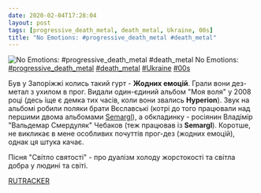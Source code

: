 ```yaml
---
date: 2020-02-04T17:28:04
layout: post
tags: [progressive_death_metal, death_metal, Ukraine, 00s]
title: "No Emotions: #progressive_death_metal #death_metal"
---
```

![No Emotions: #progressive_death_metal #death_metal](https://res.cloudinary.com/vast-space-unexplored/image/upload/photos/photo_873_04-02-2020_17-28-04.jpg)
No Emotions: [#progressive_death_metal](/tags/#progressive_death_metal) [#death_metal](/tags/#death_metal) [#Ukraine](/tags/#Ukraine) [#00s](/tags/#00s)

Був у Запоріжжі колись такий гурт - **Жодних емоцій**. Грали вони дез-метал з ухилом в прог. Видали один-єдиний альбом &quot;Моя воля&quot; у 2008 році (десь іще є демка тих часів, коли вони звались **Hyperion**). Звук на альбомі робили поляки брати Вєславські (котрі до того працювали над першими двома альбомами [Semargl](/2019-12-23-semargl--black-metal-symphonic-black-metal-ukraine)), а обкладинку - росіянин Владімір &quot;Вальдемар Смердуляк&quot; Чебаков (теж працював із **Semargl**). Коротше, не викликає в мене особливих почуттів прог-дез (жодних емоцій), однак ця штука качає.

Пісня &quot;Світло святості&quot; - про дуалізм холоду жорстокості та світла добра у людині та світі.

[RUTRACKER](https://rutracker.org/forum/viewtopic.php?t=772927)